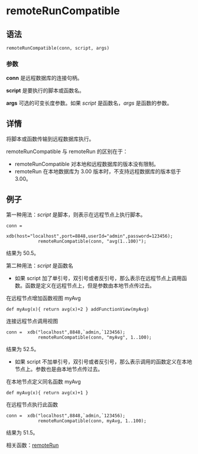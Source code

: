# remoteRunCompatible

## 语法

`remoteRunCompatible(conn, script, args)`

### 参数

**conn** 是远程数据库的连接句柄。

**script** 是要执行的脚本或函数名。

**args** 可选的可变长度参数。如果 *script* 是函数名，*args* 是函数的参数。

## 详情

将脚本或函数传输到远程数据库执行。

remoteRunCompatible 与 remoteRun 的区别在于：

* remoteRunCompatible 对本地和远程数据库的版本没有限制。
* remoteRun 在本地数据库为 3.00 版本时，不支持远程数据库的版本低于3.00。

## 例子

第一种用法：*script*
是脚本，则表示在远程节点上执行脚本。

```
conn =
              xdb(host="localhost",port=8848,userId="admin",password=123456);
            remoteRunCompatible(conn, "avg(1..100)");
```

结果为
50.5。

第二种用法：*script* 是函数名

* 如果 script 加了单引号，双引号或者反引号，那么表示在远程节点上调用函数。函数是定义在远程节点上，但是参数由本地节点传过去。

在远程节点增加函数视图 myAvg

`def myAvg(x){ return avg(x)+2 }
addFunctionView(myAvg)`

连接远程节点调用视图

```
conn =  xdb("localhost",8848,`admin,`123456);
            remoteRunCompatible(conn, "myAvg", 1..100);
```

结果为
52.5。

* 如果 script 不加单引号，双引号或者反引号，那么表示调用的函数定义在本地节点上。参数也是由本地节点传过去。

在本地节点定义同名函数 myAvg

`def myAvg(x){ return avg(x)+1
}`

在远程节点执行此函数

```
conn =  xdb("localhost",8848,`admin,`123456);
            remoteRunCompatible(conn, myAvg, 1..100);
```

结果为
51.5。

相关函数：[remoteRun](remoteRun.md)

